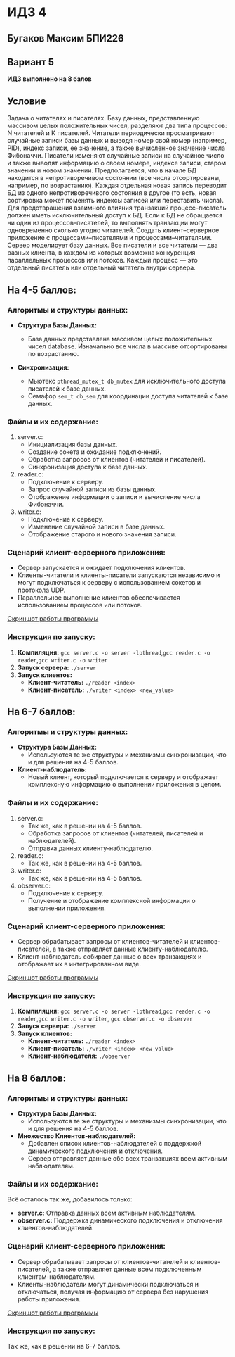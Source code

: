 # ИДЗ 4
## Бугаков Максим БПИ226
## Вариант 5
**ИДЗ выполнено на 8 балов**
## Условие
Задача о читателях и писателях. Базу данных, представленную массивом целых положительных чисел, разделяют два типа
процессов: N читателей и K писателей. Читатели периодически
просматривают случайные записи базы данных и выводя номер
свой номер (например, PID), индекс записи, ее значение, а также вычисленное значение числа Фибоначчи. Писатели изменяют случайные записи на случайное число и также выводят информацию о
своем номере, индексе записи, старом значении и новом значении.
Предполагается, что в начале БД находится в непротиворечивом
состоянии (все числа отсортированы, например, по возрастанию).
Каждая отдельная новая запись переводит БД из одного непротиворечивого состояния в другое (то есть, новая сортировка может
поменять индексы записей или переставить числа). Для предотвращения взаимного влияния транзакций процесс–писатель должен
иметь исключительный доступ к БД. Если к БД не обращается
ни один из процессов–писателей, то выполнять транзакции могут
одновременно сколько угодно читателей.
Создать клиент–серверное приложение с процессами–писателями и процессами–читателями.
Сервер моделирует базу данных. Все писатели и все читатели —
два разных клиента, в каждом из которых возможна конкуренция параллельных процессов или потоков. Каждый процесс —
это отдельный писатель или отдельный читатель внутри сервера.

## На 4-5 баллов:
### Алгоритмы и структуры данных:
 - **Структура Базы Данных:**

   - База данных представлена массивом целых положительных чисел database. Изначально все числа в массиве отсортированы по возрастанию.
- **Синхронизация:**
  - Мьютекс `pthread_mutex_t db_mutex` для исключительного доступа писателей к базе данных.
  - Семафор `sem_t db_sem` для координации доступа читателей к базе данных.

### Файлы и их содержание:
1. server.c:
    - Инициализация базы данных.
    - Создание сокета и ожидание подключений.
    - Обработка запросов от клиентов (читателей и писателей).
    - Синхронизация доступа к базе данных.
2. reader.c:
    - Подключение к серверу.
    - Запрос случайной записи из базы данных.
    - Отображение информации о записи и вычисление числа Фибоначчи.
3. writer.c:
    - Подключение к серверу.
    - Изменение случайной записи в базе данных.
    - Отображение старого и нового значения записи.

### Сценарий клиент-серверного приложения:
 - Сервер запускается и ожидает подключения клиентов.
 - Клиенты-читатели и клиенты-писатели запускаются независимо и могут подключаться к серверу с использованием сокетов и протокола UDP.
 - Параллельное выполнение клиентов обеспечивается использованием процессов или потоков.

[Скриншот работы программы](grade_4-5/screenshot.jpg)
### Инструкция по запуску:
1. **Компиляция:** `gcc server.c -o server -lpthread`,`gcc reader.c -o reader`,`gcc writer.c -o writer`
2. **Запуск сервера:** `./server`
3. **Запуск клиентов:**
    - **Клиент-читатель:** `./reader <index>`
    - **Клиент-писатель:** `./writer <index> <new_value>`
  
## На 6-7 баллов:
### Алгоритмы и структуры данных:
 - **Структура Базы Данных:**
   - Используются те же структуры и механизмы синхронизации, что и для решения на 4-5 баллов.
- **Клиент-наблюдатель:**
  - Новый клиент, который подключается к серверу и отображает комплексную информацию о выполнении приложения в целом.

### Файлы и их содержание:
1. server.c:
    - Так же, как в решении на 4-5 баллов.
    - Обработка запросов от клиентов (читателей, писателей и наблюдателей).
    - Отправка данных клиенту-наблюдателю.
2. reader.c:
    - Так же, как в решении на 4-5 баллов.
3. writer.c:
    - Так же, как в решении на 4-5 баллов.
4. observer.c:
    - Подключение к серверу.
    - Получение и отображение комплексной информации о выполнении приложения.

### Сценарий клиент-серверного приложения:
 - Сервер обрабатывает запросы от клиентов-читателей и клиентов-писателей, а также отправляет данные клиенту-наблюдателю.
 - Клиент-наблюдатель собирает данные о всех транзакциях и отображает их в интегрированном виде.

[Скриншот работы программы](grade_6-7/screenshot.jpg)
### Инструкция по запуску:
1. **Компиляция:** `gcc server.c -o server -lpthread`,`gcc reader.c -o reader`,`gcc writer.c -o writer`, `gcc observer.c -o observer`
2. **Запуск сервера:** `./server`
3. **Запуск клиентов:**
    - **Клиент-читатель:** `./reader <index>`
    - **Клиент-писатель:** `./writer <index> <new_value>`
    - **Клиент-наблюдателя:** `./observer`
  
## На 8 баллов:
### Алгоритмы и структуры данных:
 - **Структура Базы Данных:**
   - Используются те же структуры и механизмы синхронизации, что и для решения на 4-5 баллов.
- **Множество Клиентов-наблюдателей:**
  - Добавлен список клиентов-наблюдателей с поддержкой динамического подключения и отключения.
  - Сервер отправляет данные обо всех транзакциях всем активным наблюдателям.

### Файлы и их содержание:
Всё осталось так же, добавилось только:
 - **server.c:** Отправка данных всем активным наблюдателям.
 - **observer.c:** Поддержка динамического подключения и отключения клиентов-наблюдателей.

### Сценарий клиент-серверного приложения:
 - Сервер обрабатывает запросы от клиентов-читателей и клиентов-писателей, а также отправляет данные всем подключенным клиентам-наблюдателям.
 - Клиенты-наблюдатели могут динамически подключаться и отключаться, получая информацию от сервера без нарушения работы приложения.

[Скриншот работы программы](grade_8/screenshot.png)
### Инструкция по запуску:
Так же, как в решении на 6-7 баллов.
  

  
